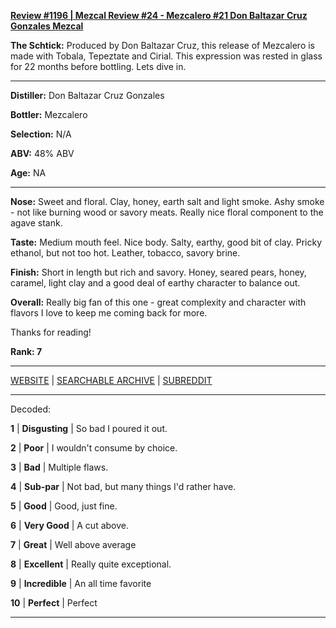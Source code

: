 
[**Review #1196 | Mezcal Review #24 - Mezcalero #21 Don Baltazar Cruz Gonzales Mezcal**]( https://t8ke.review/review-1196-mezcalero-21-don-baltazar-cruz-gonzales-mezcal)

**The Schtick:** Produced by Don Baltazar Cruz, this release of Mezcalero is made with Tobala, Tepeztate and Cirial. This expression was rested in glass for 22 months before bottling. Lets dive in. 

-----

**Distiller:** Don Baltazar Cruz Gonzales

**Bottler:** Mezcalero

**Selection:** N/A

**ABV:**  48% ABV

**Age:** NA 

-----

**Nose:**  Sweet and floral. Clay, honey, earth salt and light smoke. Ashy smoke - not like burning wood or savory meats. Really nice floral component to the agave stank. 

**Taste:** Medium mouth feel. Nice body. Salty, earthy, good bit of clay. Pricky ethanol, but not too hot. Leather, tobacco, savory brine. 

**Finish:** Short in length but rich and savory. Honey, seared pears, honey, caramel, light clay and a good deal of earthy character to balance out. 

**Overall:** Really big fan of this one - great complexity and character with flavors I love to keep me coming back for more. 

Thanks for reading!

**Rank: 7**



-----

[WEBSITE](https://t8ke.review) | [SEARCHABLE ARCHIVE](https://t8ke.review/review-archive/) | [SUBREDDIT](https://reddit.com/r/t8kereviews)

-----

Decoded:

**1** | **Disgusting** | So bad I poured it out.

**2** | **Poor** | I wouldn't consume by choice.

**3** | **Bad** | Multiple flaws.

**4** | **Sub-par** | Not bad, but many things I'd rather have.

**5** | **Good** | Good, just fine.

**6** | **Very Good** | A cut above.

**7** | **Great** | Well above average

**8** | **Excellent** | Really quite exceptional.

**9** | **Incredible** | An all time favorite

**10** | **Perfect** | Perfect

----

